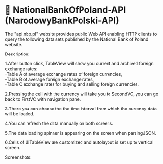 # 💸 NationalBankOfPoland-API  (NarodowyBankPolski-API)<br/>

The "api.nbp.pl" website provides public Web API enabling HTTP clients to query the following data sets published by the National Bank of Poland website.<br/>

Description:<br/>

1.After button click, TableView will show you current and archived foreign exchange rates:<br/>
-Table A of average exchange rates of foreign currencies,<br/>
-Table B of average foreign exchange rates,<br/>
-Table C exchange rates for buying and selling foreign currencies.<br/>

2.Pressing the cell with the currency will take you to SecondVC, you can go back to FirstVC with navigation pane.<br/>

3.There you can choose the the time interval from which the currency data will be loaded.<br/>

4.You can refresh the data manually on both screens.<br/>

5.The data loading spinner is appearing on the screen when parsingJSON.<br/>

6.Cells of UITableView are customized and autolayout is set up to vertical screen.<br/>

Screenshots:<br/>

